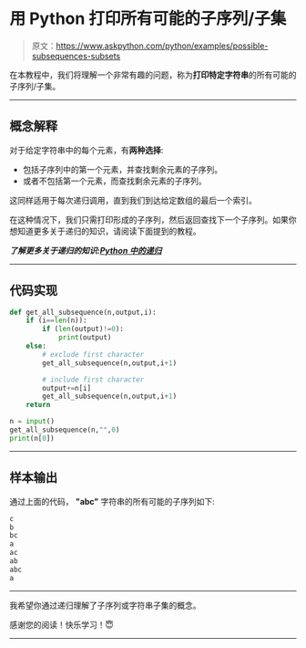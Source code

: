 # 用 Python 打印所有可能的子序列/子集

> 原文：<https://www.askpython.com/python/examples/possible-subsequences-subsets>

在本教程中，我们将理解一个非常有趣的问题，称为**打印特定字符串**的所有可能的子序列/子集。

* * *

## 概念解释

对于给定字符串中的每个元素，有**两种选择**:

*   包括子序列中的第一个元素，并查找剩余元素的子序列。
*   或者不包括第一个元素，而查找剩余元素的子序列。

这同样适用于每次递归调用，直到我们到达给定数组的最后一个索引。

在这种情况下，我们只需打印形成的子序列，然后返回查找下一个子序列。如果你想知道更多关于递归的知识，请阅读下面提到的教程。

***了解更多关于递归的知识:[Python 中的递归](https://www.askpython.com/python/python-recursion-function)***

* * *

## 代码实现

```py
def get_all_subsequence(n,output,i):       
    if (i==len(n)):
        if (len(output)!=0):
            print(output)
    else:
        # exclude first character
        get_all_subsequence(n,output,i+1)

        # include first character
        output+=n[i]
        get_all_subsequence(n,output,i+1)
    return

n = input()
get_all_subsequence(n,"",0)
print(n[0])

```

* * *

## 样本输出

通过上面的代码， **"abc"** 字符串的所有可能的子序列如下:

```py
c
b
bc
a
ac
ab
abc
a

```

* * *

我希望你通过递归理解了子序列或字符串子集的概念。

感谢您的阅读！快乐学习！😇

* * *